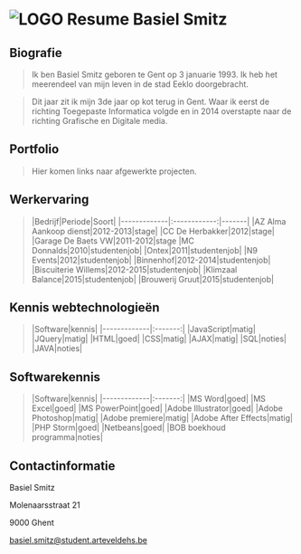 ![LOGO](http://i.imgur.com/ibysLIp.png)
Resume Basiel Smitz
================
Biografie
-------
>Ik ben Basiel Smitz geboren te Gent op 3 januarie 1993. 
Ik heb het meerendeel van mijn leven in de stad Eeklo doorgebracht.

>Dit jaar zit ik mijn 3de jaar op kot terug in Gent. Waar ik eerst 
de richting Toegepaste Informatica volgde en in 2014 overstapte naar 
de richting Grafische en Digitale media.

Portfolio
-------
> Hier komen links naar afgewerkte projecten.

Werkervaring
-------
>|Bedrijf|Periode|Soort|
|-------------|:------------:|-------|
|AZ Alma Aankoop dienst|2012-2013|stage|
|CC De Herbakker|2012|stage|
|Garage De Baets VW|2011-2012|stage
|MC Donnalds|2010|studentenjob|
|Ontex|2011|studentenjob|
|N9 Events|2012|studentenjob|
|Binnenhof|2012-2014|studentenjob|
|Biscuiterie Willems|2012-2015|studentenjob|
|Klimzaal Balance|2015|studentenjob|
|Brouwerij Gruut|2015|studentenjob|

Kennis webtechnologieën
-------
>|Software|kennis|
|-------------|:-------:|
|JavaScript|matig|
|JQuery|matig|
|HTML|goed|
|CSS|matig|
|AJAX|matig|
|SQL|noties|
|JAVA|noties|

Softwarekennis
-------
>|Software|kennis|
|-------------|:-------:|
|MS Word|goed|
|MS Excel|goed|
|MS PowerPoint|goed|
|Adobe Illustrator|goed|
|Adobe Photoshop|matig|
|Adobe premiere|matig|
|Adobe After Effects|matig|
|PHP Storm|goed|
|Netbeans|goed|
|BOB boekhoud programma|noties|

Contactinformatie
-------
Basiel Smitz

Molenaarsstraat 21 

9000 Ghent

basiel.smitz@student.arteveldehs.be
